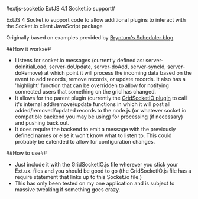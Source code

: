 #extjs-socketio ExtJS 4.1 Socket.io support#

ExtJS 4 Socket.io support code to allow additional plugins to interact with the Socket.io client JavaScript package

Originally based on examples provided by [Bryntum's Scheduler blog](http://bryntum.com/blog/nodejs-ext-scheduler-realtime-updates/)

##How it works##

* Listens for socket.io messages (currently defined as: server-doInitialLoad, server-doUpdate, server-doAdd, server-syncId, server-doRemove) at which point it will process the incoming data based on the event to add records, remove records, or update records. It also has a 'highlight' function that can be overridden to allow for notifying connected users that something on the grid has changed. 
* It allows for the parent plugin (currently the [GridSocketIO plugin](https://github.com/softwarezman/extjs-socketio-gridplugin) to call it's internal add/remove/update functions in which it will post all added/removed/updated records to the node.js (or whatever socket.io compatible backend you may be using) for processing (if necessary) and pushing back out. 
* It does require the backend to emit a message with the previously defined names or else it won't know what to listen to. This could probably be extended to allow for configuration changes.

##How to use##

* Just include it with the GridSocketIO.js file wherever you stick your Ext.ux. files and you should be good to go (the GridSocketIO.js file has a require statement that links up to this Socket.io file.) 
* This has only been tested on my one application and is subject to massive tweaking if something goes crazy.